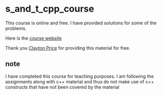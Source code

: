 # s_and_t_cpp_course
This course is online and free. I have provided solutions for some of the problems.

Here is the [course website](https://classes.mst.edu/compsci1570/)

Thank you [Clayton Price](https://sites.google.com/a/mst.edu/price/) for providing this material for free.

## note
I have completed this course for teaching purposes. 
I am following the assignments along with c++ material and thus
do not make use of c++ constructs that have not been covered by the
material

